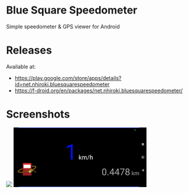 # Blue Square Speedometer

Simple speedometer & GPS viewer for Android

# Releases
Available at:

- https://play.google.com/store/apps/details?id=net.nhiroki.bluesquarespeedometer
- https://f-droid.org/en/packages/net.nhiroki.bluesquarespeedometer/

# Screenshots
<img src="./fastlane/metadata/android/en-US/images/phoneScreenshots/1.png" width="240"> <img src="./fastlane/metadata/android/en-US/images/phoneScreenshots/2.png" width="360">
